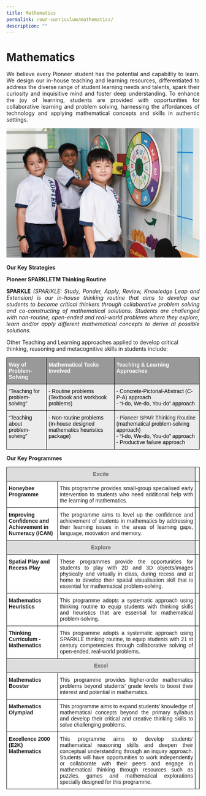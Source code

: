 ```yaml
---
title: Mathematics
permalink: /our-curriculum/mathematics/
description: ""
---
```

# Mathematics 

<P align="Justify">We believe every Pioneer student has the potential and capability to learn.  We design our in-house teaching and learning resources, differentiated to address the diverse range of student learning needs and talents, spark their curiosity and inquisitive mind and foster deep understanding. To enhance the joy of learning, students are provided with opportunities for collaborative learning and problem solving, harnessing the affordances of technology and applying mathematical concepts and skills in authentic settings.  </P>

![](/images/Mathematics.jpg)

**Our Key Strategies**

**Pioneer SPARKLETM Thinking Routine**

<P align="Justify"><b>SPARKLE</b> <i>(SPAR/KLE: Study, Ponder, Apply, Review, Knowledge Leap and Extension) is our in-house thinking routine that aims to develop our students to become critical thinkers through collaborative problem solving and co-constructing of mathematical solutions.  Students are challenged with non-routine, open-ended and real-world problems where they explore, learn and/or apply different mathematical concepts to derive at possible solutions.</i>

Other Teaching and Learning approaches applied to develop critical thinking, reasoning and metacognitive skills in students include:

<style type="text/css">
.tg  {border-collapse:collapse;border-spacing:0;}
.tg td{border-color:black;border-style:solid;border-width:1px;font-family:Arial, sans-serif;font-size:14px;
  overflow:hidden;padding:10px 5px;word-break:normal;}
.tg th{border-color:black;border-style:solid;border-width:1px;font-family:Arial, sans-serif;font-size:14px;
  font-weight:normal;overflow:hidden;padding:10px 5px;word-break:normal;}
.tg .tg-emg8{background-color:#ECECEC;color:#222;text-align:left;vertical-align:top}
.tg .tg-2hhi{background-color:#999;color:#FFF;font-weight:bold;text-align:left;vertical-align:top}
</style>
<table class="tg">
<thead>
  <tr>
    <th class="tg-2hhi">Way of Problem-Solving</th>
    <th class="tg-2hhi">Mathematical Tasks Involved</th>
    <th class="tg-2hhi">Teaching &amp; Learning Approaches</th>
  </tr>
</thead>
<tbody>
  <tr>
    <td class="tg-emg8"><span style="font-weight:300;color:#000">“Teaching for </span><br><span style="font-weight:300;color:#000">problem-solving”</span></td>
    <td class="tg-emg8"><span style="font-weight:300;color:#000">- Routine problems </span><br><span style="font-weight:300;color:#000">(Textbook and workbook problems)</span></td>
    <td class="tg-emg8"><span style="font-weight:300;color:#000">- Concrete-Pictorial-Abstract (C-P-A) approach</span><br><span style="font-weight:300;color:#000">- “I-do, We-do, You-do” approach</span></td>
  </tr>
  <tr>
    <td class="tg-emg8"><span style="font-weight:300;color:#000">“Teaching about </span><br><span style="font-weight:300;color:#000">problem-solving”</span></td>
    <td class="tg-emg8"><span style="font-weight:300;color:#000">- Non-routine problems</span><br><span style="font-weight:300;color:#000">(In-house designed mathematics heuristics package)</span></td>
    <td class="tg-emg8"><span style="font-weight:300;color:#000">-</span> Pioneer SPAR Thinking Routine <span style="font-weight:300;color:#000">(mathematical problem-solving approach)</span><br><span style="font-weight:300;color:#000">- “I-do, We-do, You-do” approach</span><br><span style="font-weight:300;color:#000">- Productive failure approach</span></td>
  </tr>
</tbody>
</table>

**Our Key Programmes**

<style type="text/css">
.tg  {border-collapse:collapse;border-spacing:0;}
.tg td{border-color:black;border-style:solid;border-width:1px;font-family:Arial, sans-serif;font-size:14px;
  overflow:hidden;padding:10px 5px;word-break:normal;}
.tg th{border-color:black;border-style:solid;border-width:1px;font-family:Arial, sans-serif;font-size:14px;
  font-weight:normal;overflow:hidden;padding:10px 5px;word-break:normal;}
.tg .tg-a4yv{background-color:#DDD;color:#666;font-weight:bold;text-align:center;vertical-align:top}
.tg .tg-0lax{text-align:left;vertical-align:top}
.tg .tg-dgl5{background-color:#FFF;font-weight:bold;text-align:left;vertical-align:top}
.tg .tg-ktyi{background-color:#FFF;text-align:left;vertical-align:top}
</style>
<table class="tg">
<thead>
  <tr>
    <th class="tg-a4yv" colspan="2">Excite</th>
    <th class="tg-0lax"></th>
  </tr>
</thead>
<tbody>
  <tr>
    <td class="tg-dgl5">Honeybee Programme</td>
    <td class="tg-ktyi" style="text-align:Justify">This programme provides small-group specialised early intervention to students who need additional help with the learning of mathematics.</td>
    <td class="tg-0lax"></td>
  </tr>
  <tr>
    <td class="tg-dgl5">Improving Confidence and Achievement in Numeracy (ICAN)</td>
    <td class="tg-ktyi" style="text-align:Justify">The programme aims to level up the confidence and achievement of students in mathematics by addressing their learning issues in the areas of learning gaps, language, motivation and memory.</td>
    <td class="tg-0lax"></td>
  </tr>
  <tr>
    <td class="tg-a4yv" colspan="2">Explore</td>
    <td class="tg-0lax"></td>
  </tr>
  <tr>
    <td class="tg-dgl5">Spatial Play and Recess Play</td>
    <td class="tg-ktyi" style="text-align:Justify">These programmes provide the opportunities for students to play with 2D and 3D objects/images physically and virtually in class, during recess and at home to develop their spatial visualisation skill that is essential for mathematical problem-solving.</td>
    <td class="tg-0lax"></td>
  </tr>
  <tr>
    <td class="tg-dgl5">Mathematics Heuristics</td>
    <td class="tg-ktyi" style="text-align:Justify">This programme adopts a systematic approach using thinking routine to equip students with thinking skills and heuristics that are essential for mathematical problem-solving.</td>
    <td class="tg-0lax"></td>
  </tr>
  <tr>
    <td class="tg-dgl5">Thinking Curriculum - Mathematics</td>
    <td class="tg-ktyi" style="text-align:Justify">This programme adopts a systematic approach using SPARKLE thinking routine, to equip students with 21 st  century competencies through collaborative solving of open-ended, real-world problems.</td>
    <td class="tg-0lax"></td>
  </tr>
  <tr>
    <td class="tg-a4yv" colspan="2">Excel</td>
    <td class="tg-0lax"></td>
  </tr>
  <tr>
    <td class="tg-dgl5">Mathematics Booster</td>
    <td class="tg-ktyi" style="text-align:Justify">This programme provides higher-order mathematics problems beyond students’ grade levels to boost their interest and potential in mathematics.</td>
    <td class="tg-0lax"></td>
  </tr>
  <tr>
    <td class="tg-dgl5">Mathematics Olympiad</td>
    <td class="tg-ktyi" style="text-align:Justify">This programme aims to expand students’ knowledge of mathematical concepts beyond the primary syllabus and develop their critical and creative thinking skills to solve challenging problems.</td>
    <td class="tg-0lax"></td>
  </tr>
  <tr>
    <td class="tg-dgl5">Excellence 2000 (E2K) Mathematics</td>
    <td class="tg-ktyi" style="text-align:Justify">This programme aims to develop students' mathematical reasoning skills and deepen their conceptual understanding through an inquiry approach. Students will have opportunities to work independently or collaborate with their peers and engage in mathematical thinking through resources such as puzzles, games and mathematical explorations specially designed for this programme.</td>
    <td class="tg-0lax"></td>
  </tr>
</tbody>
</table>